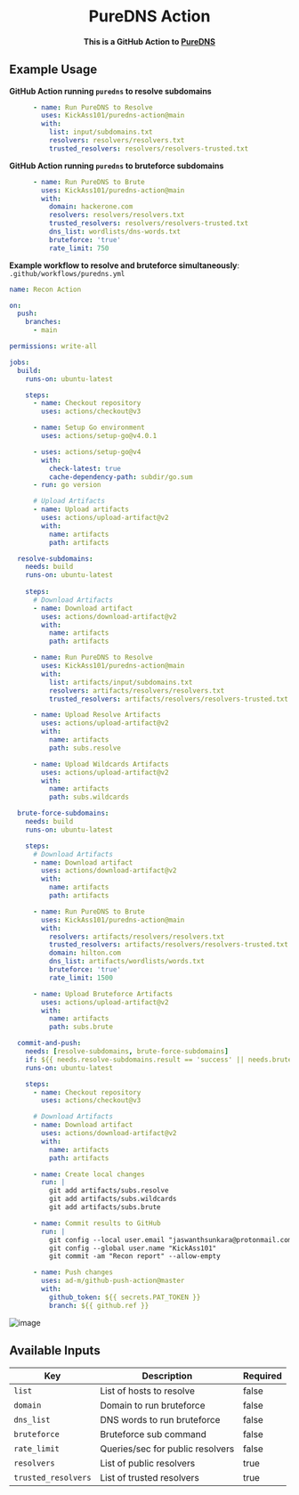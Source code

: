<h1 align="center">PureDNS Action</h1>

<h4 align="center">This is a GitHub Action to <a href="https://github.com/d3mondev/puredns">PureDNS</a></h4>

Example Usage
-----

**GitHub Action running `puredns` to resolve subdomains**

```yaml
      - name: Run PureDNS to Resolve
        uses: KickAss101/puredns-action@main
        with:
          list: input/subdomains.txt
          resolvers: resolvers/resolvers.txt
          trusted_resolvers: resolvers/resolvers-trusted.txt
```

**GitHub Action running `puredns` to bruteforce subdomains**

```yaml
      - name: Run PureDNS to Brute
        uses: KickAss101/puredns-action@main
        with:
          domain: hackerone.com
          resolvers: resolvers/resolvers.txt
          trusted_resolvers: resolvers/resolvers-trusted.txt
          dns_list: wordlists/dns-words.txt
          bruteforce: 'true'
          rate_limit: 750
```

**Example workflow to resolve and bruteforce simultaneously**: `.github/workflows/puredns.yml`



```yaml
name: Recon Action

on:
  push:
    branches:
      - main

permissions: write-all

jobs:
  build:
    runs-on: ubuntu-latest

    steps:
      - name: Checkout repository
        uses: actions/checkout@v3

      - name: Setup Go environment
        uses: actions/setup-go@v4.0.1

      - uses: actions/setup-go@v4
        with:
          check-latest: true
          cache-dependency-path: subdir/go.sum
      - run: go version

      # Upload Artifacts
      - name: Upload artifacts
        uses: actions/upload-artifact@v2
        with:
          name: artifacts
          path: artifacts

  resolve-subdomains:
    needs: build
    runs-on: ubuntu-latest
  
    steps:
      # Download Artifacts
      - name: Download artifact
        uses: actions/download-artifact@v2
        with:
          name: artifacts
          path: artifacts

      - name: Run PureDNS to Resolve
        uses: KickAss101/puredns-action@main
        with:
          list: artifacts/input/subdomains.txt
          resolvers: artifacts/resolvers/resolvers.txt
          trusted_resolvers: artifacts/resolvers/resolvers-trusted.txt

      - name: Upload Resolve Artifacts
        uses: actions/upload-artifact@v2
        with:
          name: artifacts
          path: subs.resolve

      - name: Upload Wildcards Artifacts
        uses: actions/upload-artifact@v2
        with:
          name: artifacts
          path: subs.wildcards

  brute-force-subdomains:
    needs: build
    runs-on: ubuntu-latest

    steps:
      # Download Artifacts
      - name: Download artifact
        uses: actions/download-artifact@v2
        with:
          name: artifacts
          path: artifacts

      - name: Run PureDNS to Brute
        uses: KickAss101/puredns-action@main
        with:
          resolvers: artifacts/resolvers/resolvers.txt
          trusted_resolvers: artifacts/resolvers/resolvers-trusted.txt
          domain: hilton.com
          dns_list: artifacts/wordlists/words.txt
          bruteforce: 'true'
          rate_limit: 1500

      - name: Upload Bruteforce Artifacts
        uses: actions/upload-artifact@v2
        with:
          name: artifacts
          path: subs.brute

  commit-and-push:
    needs: [resolve-subdomains, brute-force-subdomains]
    if: ${{ needs.resolve-subdomains.result == 'success' || needs.brute-force-subdomains.result == 'success' }}
    runs-on: ubuntu-latest

    steps:
      - name: Checkout repository
        uses: actions/checkout@v3

      # Download Artifacts
      - name: Download artifact
        uses: actions/download-artifact@v2
        with:
          name: artifacts
          path: artifacts

      - name: Create local changes
        run: |
          git add artifacts/subs.resolve
          git add artifacts/subs.wildcards
          git add artifacts/subs.brute

      - name: Commit results to GitHub
        run: |
          git config --local user.email "jaswanthsunkara@protonmail.com"
          git config --global user.name "KickAss101"
          git commit -am "Recon report" --allow-empty

      - name: Push changes
        uses: ad-m/github-push-action@master
        with:
          github_token: ${{ secrets.PAT_TOKEN }}
          branch: ${{ github.ref }}

```
![image](https://github.com/KickAss101/puredns-action/assets/46389158/c34597d4-e9ba-45f1-bc36-87261c42441e)

Available Inputs
------

| Key                 | Description                     | Required |
|---------------------|---------------------------------|----------|
| `list`              | List of hosts to resolve        | false    |
| `domain`            | Domain to run bruteforce        | false    |
| `dns_list`          | DNS words to run bruteforce     | false    |
| `bruteforce`        | Bruteforce sub command          | false    |
| `rate_limit`        | Queries/sec for public resolvers| false    |
| `resolvers`         | List of public resolvers        | true     |
| `trusted_resolvers` | List of trusted resolvers       | true     |





